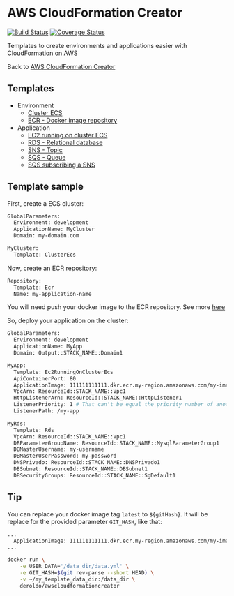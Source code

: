 # AWS CloudFormation Creator

[![Build Status](https://travis-ci.org/deroldo/AwsCloudFormationCreator.svg?branch=master)](https://travis-ci.org/deroldo/AwsCloudFormationCreator)
[![Coverage Status](https://coveralls.io/repos/github/deroldo/AwsCloudFormationCreator/badge.svg?branch=master)](https://coveralls.io/github/deroldo/AwsCloudFormationCreator)

Templates to create environments and applications easier with CloudFormation on AWS

Back to <a href='https://github.com/deroldo/AwsCloudFormationCreator'>AWS CloudFormation Creator</a>

## Templates
<ul>
    <li>
        Environment
        <ul>
            <li>
                <a href='/templates/environment/cluster-ecs.yml'>Cluster ECS</a>
            </li>
            <li>
                <a href='/templates/environment/ecr.yml'>ECR - Docker image repository</a>
            </li>
        </ul>
    </li>
    <li>
        Application
        <ul>
            <li>
                <a href='/templates/application/ec2-running-on-cluster-ecs.yml'>EC2 running on cluster ECS</a>
            </li>
            <li>
                <a href='/templates/application/rds.yml'>RDS - Relational database</a>
            </li>
            <li>
                <a href='/templates/application/sns.yml'>SNS - Topic</a>
            </li>
            <li>
                <a href='/templates/application/sqs.yml'>SQS - Queue</a>
            </li>
            <li>
                <a href='/templates/application/sns_and_sqs.yml'>SQS subscribing a SNS</a>
            </li>
        </ul>
    </li>
</ul>

## Template sample

First, create a ECS cluster:
```bash
GlobalParameters:
  Environment: development
  ApplicationName: MyCluster
  Domain: my-domain.com

MyCluster:
  Template: ClusterEcs
```

Now, create an ECR repository:
```bash
Repository:
  Template: Ecr
  Name: my-application-name
```
You will need push your docker image to the ECR repository. See more <a href='https://docs.aws.amazon.com/AmazonECR/latest/userguide/docker-push-ecr-image.html'>here</a>

So, deploy your application on the cluster:
```bash
GlobalParameters:
  Environment: development
  ApplicationName: MyApp
  Domain: Output::STACK_NAME::Domain1

MyApp:
  Template: Ec2RunningOnClusterEcs
  ApiContainerPort: 80
  ApplicationImage: 111111111111.dkr.ecr.my-region.amazonaws.com/my-image:latest
  VpcArn: ResourceId::STACK_NAME::Vpc1
  HttpListenerArn: ResourceId::STACK_NAME::HttpListener1
  ListenerPriority: 1 # That can't be equal the priority number of another container
  ListenerPath: /my-app

MyRds:
  Template: Rds
  VpcArn: ResourceId::STACK_NAME::Vpc1
  DBParameterGroupName: ResourceId::STACK_NAME::MysqlParameterGroup1
  DBMasterUsername: my-username
  DBMasterUserPassword: my-password
  DNSPrivado: ResourceId::STACK_NAME::DNSPrivado1
  DBSubnet: ResourceId::STACK_NAME::DBSubnet1
  DBSecurityGroups: ResourceId::STACK_NAME::SgDefault1
```

## Tip

You can replace your docker image tag `latest` to `${gitHash}`. It will be replace for the provided parameter `GIT_HASH`, like that:

```bash
...
  ApplicationImage: 111111111111.dkr.ecr.my-region.amazonaws.com/my-image:${gitHash}
...
```

```bash
docker run \
    -e USER_DATA='/data_dir/data.yml' \
    -e GIT_HASH=$(git rev-parse --short HEAD) \
    -v ~/my_template_data_dir:/data_dir \
    deroldo/awscloudformationcreator
```